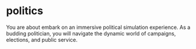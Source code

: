 # politics
You are about embark on an immersive political simulation experience. As a budding politician, you will navigate the dynamic world of campaigns, elections, and public service. 
